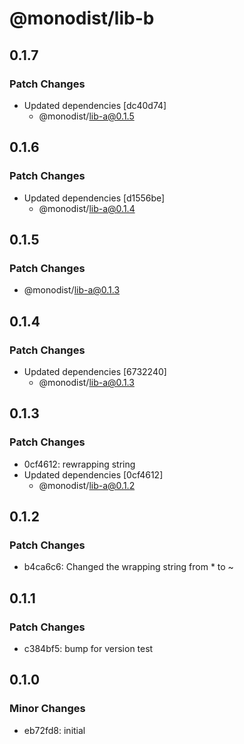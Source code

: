 # @monodist/lib-b

## 0.1.7

### Patch Changes

- Updated dependencies [dc40d74]
  - @monodist/lib-a@0.1.5

## 0.1.6

### Patch Changes

- Updated dependencies [d1556be]
  - @monodist/lib-a@0.1.4

## 0.1.5

### Patch Changes

- @monodist/lib-a@0.1.3

## 0.1.4

### Patch Changes

- Updated dependencies [6732240]
  - @monodist/lib-a@0.1.3

## 0.1.3

### Patch Changes

- 0cf4612: rewrapping string
- Updated dependencies [0cf4612]
  - @monodist/lib-a@0.1.2

## 0.1.2

### Patch Changes

- b4ca6c6: Changed the wrapping string from \* to ~

## 0.1.1

### Patch Changes

- c384bf5: bump for version test

## 0.1.0

### Minor Changes

- eb72fd8: initial
